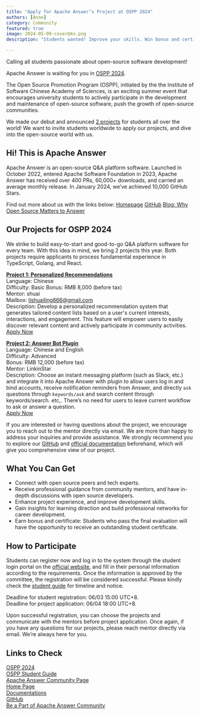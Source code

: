 ```yaml
---
title: "Apply for Apache Answer’s Project at OSPP 2024"
authors: [Anne]
category: Community
featured: true
image: 2024-05-09-cover@4x.png
description: "Students wanted! Improve your skills. Win bonus and certificate with your open-source achievements for this summer!"

---
```


Calling all students passionate about open-source software development! 

Apache Answer is waiting for you in [OSPP 2024](https://summer-ospp.ac.cn/). 

The Open Source Promotion Program (OSPP), initiated by the the Institute of Software Chinese Academy of Sciences, is an exciting summer event that encourages university students to actively participate in the development and maintenance of open-source software, push the growth of open-source communities.

We made our debut and announced [2 projects](https://summer-ospp.ac.cn/org/orgdetail/6a467fc2-8a16-486d-9d85-ad7ebdf9fd4b?lang=en) for students all over the world! We want to invite students worldwide to apply our projects, and dive into the open-source world with us. 

## Hi! This is Apache Answer
Apache Answer is an open-source Q&A platform software. Launched in October 2022, entered Apache Software Foundation in 2023, Apache Answer has received over 400 PRs, 60,000+ downloads, and carried an average monthly release. In January 2024, we’ve achieved 10,000 GitHub Stars. 

Find out more about us with the links below:
[Homepage](https://answer.dev/)
[GitHub](https://github.com/apache/incubator-answer)
[Blog: Why Open Source Matters to Answer](https://answer.apache.org/blog/2023/05/23/why-open-source-is-the-essence-of-answer)

## Our Projects for OSPP 2024
We strike to build easy-to-start and good-to-go Q&A platform software for every team. With this idea in mind, we bring 2 projects this year. Both projects require applicants to process fundamental experience in TypeScript, Golang, and React. 

[**Project 1: Personalized Recommendations**](https://summer-ospp.ac.cn/org/prodetail/246a40179?list=org&navpage=org)      
Language: Chinese    
Difficulty: Basic 
Bonus: RMB 8,000 (before tax)     
Mentor: shuai           
Mailbox: lishuailing666@gmail.com       
Description: Develop a personalized recommendation system that generates tailored content lists based on a user's current interests, interactions, and engagement. This feature will empower users to easily discover relevant content and actively participate in community activities.       
[Apply Now](https://summer-ospp.ac.cn/org/prodetail/246a40179?list=org&navpage=org)


[**Project 2: Answer Bot Plugin**](https://summer-ospp.ac.cn/org/prodetail/246a40172?list=org&navpage=org)        
Language: Chinese and English      
Difficulty: Advanced          
Bonus: RMB 12,000 (before tax)      
Mentor: LinkinStar          
Description: Choose an instant messaging platform (such as Slack, etc.) and integrate it into Apache Answer with plugin to allow users log in and bind accounts, receive notification reminders from Answer, and directly `ask` questions through `keywords/ask` and search content through keywords/search. etc,. There’s no need for users to leave current workflow to ask or answer a question.           
[Apply Now](https://summer-ospp.ac.cn/org/prodetail/246a40172?list=org&navpage=org)

If you are interested or having questions about the project, we encourage you to reach out to the mentor directly via email. We are more than happy to address your inquiries and provide assistance. We strongly recommend you to explore our [GitHub](https://github.com/apache/incubator-answer) and [official documentation](https://answer.apache.org/docs) beforehand, which will give you comprehensive view of our project.

## What You Can Get
* Connect with open source peers and tech experts.
* Receive professional guidance from community mentors, and have in-depth discussions with open source developers.
* Enhance project experience, and improve development skills.
* Gain insights for learning direction and build professional networks for career development.
* Earn bonus and certificate: Students who pass the final evaluation will have the opportunity to receive an outstanding student certificate.

## How to Participate
Students can register now and log in to the system through the student login portal on the [official website](https://summer-ospp.ac.cn/), and fill in their personal information according to the requirements. Once the information is approved by the committee, the registration will be considered successful. Please kindly check the [student guide](https://summer-ospp.ac.cn/help/en/student/#student-guide_1) for timeline and notice.

Deadline for student registration: 06/03 15:00 UTC+8.   
Deadline for project application: 06/04 18:00 UTC+8.

Upon successful registration, you can choose the projects and communicate with the mentors before project application. Once again, if you have any questions for our projects, please reach mentor directly via email. We’re always here for you.

## Links to Check
[OSPP 2024](https://summer-ospp.ac.cn/)         
[OSPP Student Guide](https://summer-ospp.ac.cn/help/en/student/#student-guide_1)     
[Apache Answer Community Page](https://summer-ospp.ac.cn/org/orgdetail/6a467fc2-8a16-486d-9d85-ad7ebdf9fd4b?lang=en)      
[Home Page](https://answer.apache.org/)        
[Documentations](https://answer.apache.org/docs)      
[GitHub](https://github.com/apache/incubator-answer)    
[Be a Part of Apache Answer Community](https://answer.apache.org/community/contributing)
